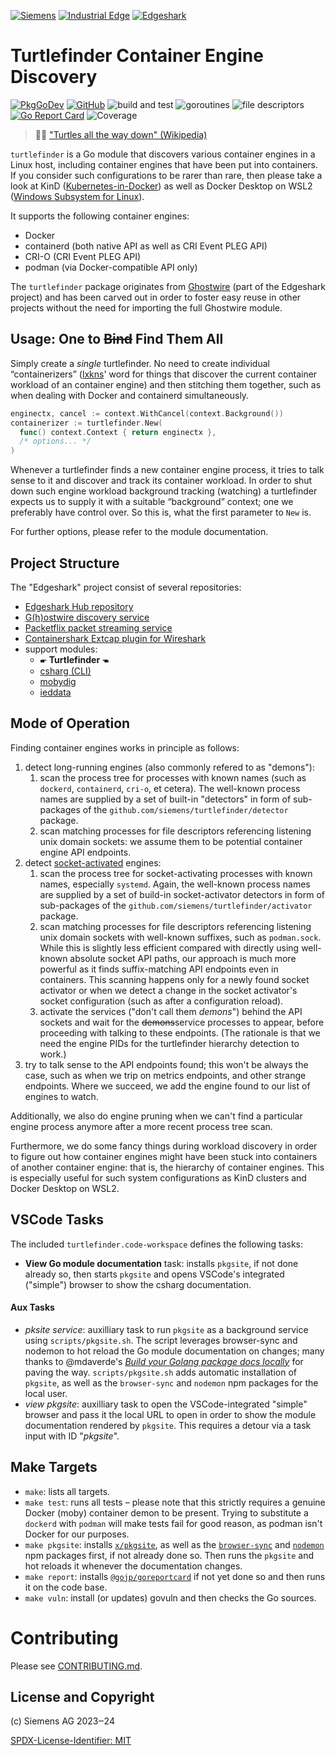[![Siemens](https://img.shields.io/badge/github-siemens-009999?logo=github)](https://github.com/siemens)
[![Industrial Edge](https://img.shields.io/badge/github-industrial%20edge-e39537?logo=github)](https://github.com/industrial-edge)
[![Edgeshark](https://img.shields.io/badge/github-Edgeshark-003751?logo=github)](https://github.com/siemens/edgeshark)

# Turtlefinder Container Engine Discovery

[![PkgGoDev](https://pkg.go.dev/badge/github.com/siemens/turtlefinder)](https://pkg.go.dev/github.com/siemens/turtlefinder)
[![GitHub](https://img.shields.io/github/license/siemens/turtlefinder)](https://img.shields.io/github/license/siemens/turtlefinder)
![build and test](https://github.com/siemens/turtlefinder/workflows/build%20and%20test/badge.svg?branch=main)
![goroutines](https://img.shields.io/badge/go%20routines-not%20leaking-success)
![file descriptors](https://img.shields.io/badge/file%20descriptors-not%20leaking-success)
[![Go Report Card](https://goreportcard.com/badge/github.com/siemens/turtlefinder)](https://goreportcard.com/report/github.com/siemens/turtlefinder)
![Coverage](https://img.shields.io/badge/Coverage-87.4%25-brightgreen)

> 🐢🐘 ["Turtles all the way down"
> (Wikipedia)](https://en.wikipedia.org/wiki/Turtles_all_the_way_down)

`turtlefinder` is a Go module that discovers various container engines in a
Linux host, including container engines that have been put into containers. If
you consider such configurations to be rarer than rare, then please take a look
at KinD ([Kubernetes-in-Docker](https://kind.sigs.k8s.io/)) as well as Docker
Desktop on WSL2 ([Windows Subsystem for
Linux](https://en.wikipedia.org/wiki/Windows_Subsystem_for_Linux)).

It supports the following container engines:
- Docker
- containerd (both native API as well as CRI Event PLEG API)
- CRI-O (CRI Event PLEG API)
- podman (via Docker-compatible API only)

The `turtlefinder` package originates from
[Ghostwire](https://github.com/siemens/ghostwire) (part of the Edgeshark
project) and has been carved out in order to foster easy reuse in other projects
without the need for importing the full Ghostwire module.

## Usage: One to ~~Bind~~ Find Them All

Simply create a _single_ turtlefinder. No need to create individual
“containerizers” ([lxkns](https://github.com/thediveo/lxkns)' word for things
that  discover the current container workload of an container engine) and then
stitching them together, such as when dealing with Docker and containerd
simultaneously.

```go
enginectx, cancel := context.WithCancel(context.Background())
containerizer := turtlefinder.New(
  func() context.Context { return enginectx },
  /* options... */
)
```

Whenever a turtlefinder finds a new container engine process, it tries to talk
sense to it and discover and track its container workload. In order to shut down
such engine workload background tracking (watching) a turtlefinder expects us to
supply it with a suitable “background” context; one we preferably have control
over. So this is, what the first parameter to `New` is.

For further options, please refer to the module documentation.

## Project Structure

The "Edgeshark" project consist of several repositories:
- [Edgeshark Hub repository](https://github.com/siemens/edgeshark)
- [G(h)ostwire discovery service](https://github.com/siemens/ghostwire)
- [Packetflix packet streaming service](https://github.com/siemens/packetflix)
- [Containershark Extcap plugin for
  Wireshark](https://github.com/siemens/cshargextcap)
- support modules:
  - 🖝 **Turtlefinder** 🖜
  - [csharg (CLI)](https://github.com/siemens/csharg)
  - [mobydig](https://github.com/siemens/mobydig)
  - [ieddata](https://github.com/siemens/ieddata)

## Mode of Operation

Finding container engines works in principle as follows:

1. detect long-running engines (also commonly refered to as "demons"):
   1. scan the process tree for processes with known names (such as `dockerd`,
      `containerd`, `cri-o`, et cetera). The well-known process names are
      supplied by a set of built-in "detectors" in form of sub-packages of the
      `github.com/siemens/turtlefinder/detector` package.
   2. scan matching processes for file descriptors referencing listening unix
      domain sockets: we assume them to be potential container engine API
      endpoints.
2. detect
   [socket-activated](https://0pointer.de/blog/projects/socket-activation.html)
   engines:
   1. scan the process tree for socket-activating processes with known names,
      especially `systemd`. Again, the well-known process names are supplied by
      a set of build-in socket-activator detectors in form of sub-packages of
      the `github.com/siemens/turtlefinder/activator` package.
   2. scan matching processes for file descriptors referencing listening unix
      domain sockets with well-known suffixes, such as `podman.sock`. While this
      is slightly less efficient compared with directly using well-known
      absolute socket API paths, our approach is much more powerful as it finds
      suffix-matching API endpoints even in containers. This scanning happens
      only for a newly found socket activator or when we detect a change in the
      socket activator's socket configuration (such as after a configuration
      reload).
   3. activate the services ("don't call them _demons_") behind the API sockets
      and wait for the ~~demons~~service processes to appear, before proceeding
      with talking to these endpoints. (The rationale is that we need the engine
      PIDs for the turtlefinder hierarchy detection to work.)
3. try to talk sense to the API endpoints found; this won't be always the case,
   such as when we trip on metrics endpoints, and other strange endpoints. Where
   we succeed, we add the engine found to our list of engines to watch.

Additionally, we also do engine pruning when we can't find a particular engine
process anymore after a more recent process tree scan.

Furthermore, we do some fancy things during workload discovery in order to
figure out how container engines might have been stuck into containers of
another container engine: that is, the hierarchy of container engines. This is
especially useful for such system configurations as KinD clusters and Docker
Desktop on WSL2.

## VSCode Tasks

The included `turtlefinder.code-workspace` defines the following tasks:

- **View Go module documentation** task: installs `pkgsite`, if not done already
  so, then starts `pkgsite` and opens VSCode's integrated ("simple") browser to
  show the csharg documentation.

#### Aux Tasks

- _pksite service_: auxilliary task to run `pkgsite` as a background service
  using `scripts/pkgsite.sh`. The script leverages browser-sync and nodemon to
  hot reload the Go module documentation on changes; many thanks to @mdaverde's
  [_Build your Golang package docs
  locally_](https://mdaverde.com/posts/golang-local-docs) for paving the way.
  `scripts/pkgsite.sh` adds automatic installation of `pkgsite`, as well as the
  `browser-sync` and `nodemon` npm packages for the local user.
- _view pkgsite_: auxilliary task to open the VSCode-integrated "simple" browser
  and pass it the local URL to open in order to show the module documentation
  rendered by `pkgsite`. This requires a detour via a task input with ID
  "_pkgsite_".

## Make Targets

- `make`: lists all targets.
- `make test`: runs all tests – please note that this strictly requires a
  genuine Docker (moby) container demon to be present. Trying to substitute a
  `dockerd` with `podman` will make tests fail for good reason, as podman isn't
  Docker for our purposes.
- `make pkgsite`: installs [`x/pkgsite`](golang.org/x/pkgsite/cmd/pkgsite), as
  well as the [`browser-sync`](https://www.npmjs.com/package/browser-sync) and
  [`nodemon`](https://www.npmjs.com/package/nodemon) npm packages first, if not
  already done so. Then runs the `pkgsite` and hot reloads it whenever the
  documentation changes.
- `make report`: installs
  [`@gojp/goreportcard`](https://github.com/gojp/goreportcard) if not yet done
  so and then runs it on the code base.
- `make vuln`: install (or updates) govuln and then checks the Go sources.

# Contributing

Please see [CONTRIBUTING.md](CONTRIBUTING.md).

## License and Copyright

(c) Siemens AG 2023‒24

[SPDX-License-Identifier: MIT](LICENSE)
